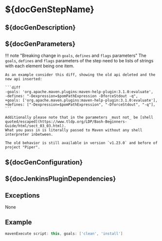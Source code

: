 # ${docGenStepName}

## ${docGenDescription}

## ${docGenParameters}

!!! note "Breaking change in `goals`, `defines` and `flags` parameters"
    The `goals`, `defines` and `flags` parameters of the step need to be lists of strings with each element being one item.

    As an example consider this diff, showing the old api deleted and the new api inserted:

    ```diff
    -goals: 'org.apache.maven.plugins:maven-help-plugin:3.1.0:evaluate',
    -defines: "-Dexpression=$pomPathExpression -DforceStdout -q",
    +goals: ['org.apache.maven.plugins:maven-help-plugin:3.1.0:evaluate'],
    +defines: ["-Dexpression=$pomPathExpression", "-DforceStdout", "-q"],
    ```

    Additionally please note that in the parameters _must not_ be [shell quoted/escaped](https://www.tldp.org/LDP/Bash-Beginners-Guide/html/sect_03_03.html).
    What you pass in is literally passed to Maven without any shell interpreter inbetween.

    The old behavior is still available in version `v1.23.0` and before of project "Piper".

## ${docGenConfiguration}

## ${docJenkinsPluginDependencies}

## Exceptions

None

## Example

```groovy
mavenExecute script: this, goals: ['clean', 'install']
```
